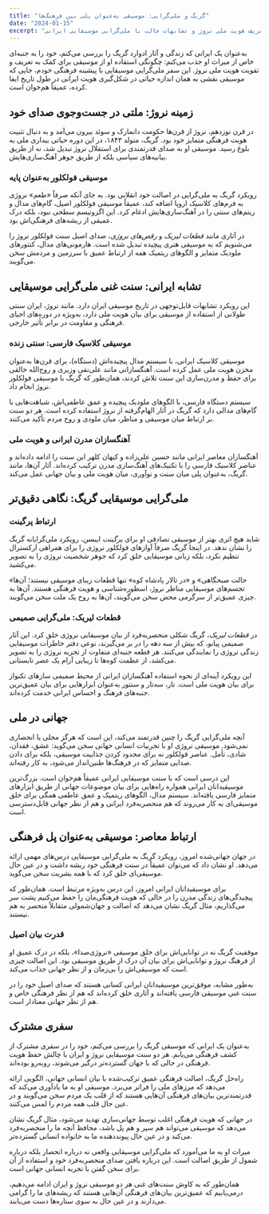 ```yaml
---
title: "گریگ و ملی‌گرایی: موسیقی به‌عنوان پلی بین فرهنگ‌ها"
date: "2024-01-15"
excerpt: "کاوش در چگونگی استفاده ادوارد گریگ از موسیقی برای تعریف هویت ملی نروژ و تشابهات جالب با ملی‌گرایی موسیقایی ایرانی."
---
```


به‌عنوان یک ایرانی که زندگی و آثار ادوارد گریگ را بررسی می‌کنم، خود را به جنبه‌ای خاص از میراث او جذب می‌کنم: چگونگی استفاده او از موسیقی برای کمک به تعریف و تقویت هویت ملی نروژ. این سفر ملی‌گرایی موسیقایی با پیشینه فرهنگی خودم، جایی که موسیقی نقشی به همان اندازه حیاتی در شکل‌گیری هویت ایرانی در طول تاریخ ایفا کرده، عمیقاً هم‌خوان است.

## زمینه نروژ: ملتی در جست‌وجوی صدای خود

در قرن نوزدهم، نروژ از قرن‌ها حکومت دانمارک و سوئد بیرون می‌آمد و به دنبال تثبیت هویت فرهنگی متمایز خود بود. گریگ، متولد ۱۸۴۳، در این دوره حیاتی بیداری ملی به بلوغ رسید. موسیقی او به صدای قدرتمندی برای استقلال نروژ تبدیل شد، نه از طریق بیانیه‌های سیاسی بلکه از طریق جوهر آهنگ‌سازی‌هایش.

### موسیقی فولکلور به‌عنوان پایه

رویکرد گریگ به ملی‌گرایی در اصالت خود انقلابی بود. به جای آنکه صرفاً «طعم» نروژی به فرم‌های کلاسیک اروپا اضافه کند، عمیقاً موسیقی فولکلور اصیل، گام‌های مدال و ریتم‌های سنتی را در آهنگ‌سازی‌هایش ادغام کرد. این اگزوتیسم سطحی نبود، بلکه درک عمیقی از ریشه‌های فرهنگی‌اش بود.

در آثاری مانند *قطعات لیریک* و *رقص‌های نروژی*، صدای اصیل سنت فولکلور نروژ را می‌شنویم که به موسیقی هنری پیچیده تبدیل شده است. هارمونی‌های مدال، کنتورهای ملودیک متمایز و الگوهای ریتمیک همه از ارتباط عمیق با سرزمین و مردمش سخن می‌گویند.

## تشابه ایرانی: سنت غنی ملی‌گرایی موسیقایی

این رویکرد تشابهات قابل‌توجهی در تاریخ موسیقی ایران دارد. مانند نروژ، ایران سنتی طولانی از استفاده از موسیقی برای بیان هویت ملی دارد، به‌ویژه در دوره‌های احیای فرهنگی و مقاومت در برابر تأثیر خارجی.

### موسیقی کلاسیک فارسی: سنتی زنده

موسیقی کلاسیک ایرانی، با سیستم مدال پیچیده‌اش (دستگاه)، برای قرن‌ها به‌عنوان مخزن هویت ملی عمل کرده است. آهنگسازانی مانند علی‌نقی وزیری و روح‌الله خالقی برای حفظ و مدرن‌سازی این سنت تلاش کردند، همان‌طور که گریگ با موسیقی فولکلور نروژ انجام داد.

سیستم دستگاه فارسی، با الگوهای ملودیک پیچیده و عمق عاطفی‌اش، شباهت‌هایی با گام‌های مدالی دارد که گریگ در آثار الهام‌گرفته از نروژ استفاده کرده است. هر دو سنت بر ارتباط میان موسیقی و مناظر، میان ملودی و روح مردم تأکید می‌کنند.

### آهنگسازان مدرن ایرانی و هویت ملی

آهنگسازان معاصر ایرانی مانند حسین علی‌زاده و کیهان کلهر این سنت را ادامه داده‌اند و عناصر کلاسیک فارسی را با تکنیک‌های آهنگ‌سازی مدرن ترکیب کرده‌اند. آثار آن‌ها، مانند گریگ، به‌عنوان پلی میان سنت و نوآوری، میان هویت ملی و بیان جهانی عمل می‌کند.

## ملی‌گرایی موسیقایی گریگ: نگاهی دقیق‌تر

### ارتباط پرگینت

شاید هیچ اثری بهتر از موسیقی تصادفی او برای *پرگینت* ایبسن، رویکرد ملی‌گرایانه گریگ را نشان ندهد. در اینجا گریگ صرفاً آوازهای فولکلور نروژی را برای همراهی ارکسترال تنظیم نکرد، بلکه زبانی موسیقایی خلق کرد که جوهر شخصیت نروژی را به تصویر می‌کشید.

«حالت صبحگاهی» و «در تالار پادشاه کوه» تنها قطعات زیبای موسیقی نیستند؛ آن‌ها تجسم‌های موسیقایی مناظر نروژ، اسطوره‌شناسی و هویت فرهنگی هستند. آن‌ها به چیزی عمیق‌تر از سرگرمی محض سخن می‌گویند، آن‌ها به روح یک ملت سخن می‌گویند.

### قطعات لیریک: ملی‌گرایی صمیمی

در *قطعات لیریک*، گریگ شکلی منحصربه‌فرد از بیان موسیقایی نروژی خلق کرد. این آثار صمیمی پیانو، که بیش از سه دهه را در بر می‌گیرند، نوعی دفتر خاطرات موسیقایی زندگی نروژی را نمایندگی می‌کنند. هر قطعه جنبه‌ای متفاوت از تجربه نروژی را به تصویر می‌کشد، از عظمت کوه‌ها تا زیبایی آرام یک عصر تابستانی.

این رویکرد آینه‌ای از نحوه استفاده آهنگسازان ایرانی از محیط صمیمی سازهای تکنواز برای بیان هویت ملی است. تار، سه‌تار و سنتور به‌عنوان ابزارهایی برای بیان عمیق‌ترین جنبه‌های فرهنگ و احساس ایرانی خدمت کرده‌اند.

## جهانی در ملی

آنچه ملی‌گرایی گریگ را چنین قدرتمند می‌کند، این است که هرگز محلی یا انحصاری نمی‌شود. موسیقی نروژی او با تجربیات انسانی جهانی سخن می‌گوید: عشق، فقدان، شادی، تأمل. عناصر فولکلور نه برای محدود کردن جذابیت موسیقی، بلکه برای دادن صدایی متمایز که در فرهنگ‌ها طنین‌انداز می‌شود، به کار رفته‌اند.

این درسی است که با سنت موسیقایی ایرانی عمیقاً هم‌خوان است. بزرگ‌ترین موسیقیدانان ایرانی همواره راه‌هایی برای بیان موضوعات جهانی از طریق ابزارهای متمایز فارسی یافته‌اند. سیستم مدال، الگوهای ریتمیک و عمق عاطفی همگی برای خلق موسیقی‌ای به کار می‌روند که هم منحصربه‌فرد ایرانی و هم از نظر جهانی قابل‌دسترسی است.

## ارتباط معاصر: موسیقی به‌عنوان پل فرهنگی

در جهان جهانی‌شده امروز، رویکرد گریگ به ملی‌گرایی موسیقایی درس‌های مهمی ارائه می‌دهد. او نشان داد که می‌توان عمیقاً در سنت فرهنگی خود ریشه داشت و در عین حال موسیقی‌ای خلق کرد که با همه بشریت سخن می‌گوید.

برای موسیقیدانان ایرانی امروز، این درس به‌ویژه مرتبط است. همان‌طور که پیچیدگی‌های زندگی مدرن را در حالی که هویت فرهنگی‌مان را حفظ می‌کنیم پشت سر می‌گذاریم، مثال گریگ نشان می‌دهد که اصالت و جهان‌شمولی متقابلاً منحصر به هم نیستند.

### قدرت بیان اصیل

موفقیت گریگ نه در توانایی‌اش برای خلق موسیقی «نروژی‌صدا»، بلکه در درک عمیق او از فرهنگ نروژ و توانایی‌اش برای بیان آن درک از طریق موسیقی بود. این اصالت چیزی است که موسیقی‌اش را بی‌زمان و از نظر جهانی جذاب می‌کند.

به‌طور مشابه، موفق‌ترین موسیقیدانان ایرانی کسانی هستند که صدای اصیل خود را در سنت غنی موسیقی فارسی یافته‌اند و آثاری خلق کرده‌اند که هم از نظر فرهنگی خاص و هم از نظر جهانی معنادار است.

## سفری مشترک

به‌عنوان یک ایرانی که موسیقی گریگ را بررسی می‌کنم، خود را در سفری مشترک از کشف فرهنگی می‌یابم. هر دو سنت موسیقایی نروژ و ایران با چالش حفظ هویت فرهنگی در حالی که با جهان گسترده‌تر درگیر می‌شوند، روبه‌رو بوده‌اند.

راه‌حل گریگ، اصالت فرهنگی عمیق ترکیب‌شده با بیان انسانی جهانی، الگویی ارائه می‌دهد که مرزهای ملی را فراتر می‌برد. موسیقی او به ما یادآوری می‌کند که قدرتمندترین بیان‌های فرهنگی آن‌هایی هستند که از قلب یک مردم سخن می‌گویند و در عین حال قلب همه مردم را لمس می‌کنند.

در جهانی که هویت فرهنگی اغلب توسط جهانی‌سازی تهدید می‌شود، مثال گریگ نشان می‌دهد که موسیقی می‌تواند هم سپر و هم پل باشد، محافظ آنچه ما را منحصربه‌فرد می‌کند و در عین حال پیونددهنده ما به خانواده انسانی گسترده‌تر.

میراث او به ما می‌آموزد که ملی‌گرایی موسیقایی واقعی نه درباره انحصار بلکه درباره شمول از طریق اصالت است. این درباره یافتن صدای منحصربه‌فرد خود و استفاده از آن برای سخن گفتن با تجربه انسانی جهانی است.

همان‌طور که به کاوش سنت‌های غنی هر دو موسیقی نروژ و ایران ادامه می‌دهیم، درمی‌یابیم که عمیق‌ترین بیان‌های فرهنگی آن‌هایی هستند که ریشه‌های ما را گرامی می‌دارند و در عین حال به سوی ستاره‌ها دست می‌یابند.

